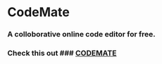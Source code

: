 # CodeMate

### A colloborative online code editor for free.

### Check this out ### [CODEMATE](https://codemate1.netlify.app)

<!-- This site was built using [GitHub Pages](https://pages.github.com/).

 -->

